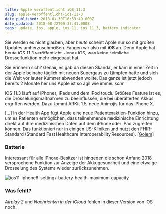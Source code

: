 ```yaml
---
title: Apple veröffentlicht iOS 11.3
slug: apple-veroffentlicht-ios-11-3
date_published: 2018-03-30T16:53:49.000Z
date_updated: 2018-08-22T09:37:41.000Z
tags: update, ios, apple, ios 11, ios 11.3, battery indicator
---
```


Sie werden es nicht glauben, aber *heute* scheint Apple nur so mit großen Updates umherzuschmeißen. Fangen wir also mit **iOS** an. Denn Apple hat heute *iOS 11.3* veröffentlicht. Jenes iOS, was keine heimliche Drosselfunktion mehr eingebaut hat. 

Sie erinnern sich? Genau, es gab da diesen Skandal, er kam in einer Zeit in der Apple beinahe täglich mit neuen Supergaus zu kämpfen hatte und sich die Welt vor lauter Kummer abwenden wollte. Das ganze ist jetzt jedoch bereits 2 Monate her und Apple ist so agil wie immer. *scnr*

iOS 11.3 läuft auf iPhones, iPads und dem iPod touch. Größtes Feature ist es, die Drosselungsmaßnahmen zu beeinflussen, die bei überalterten Akkus ergriffen werden. Dazu kommt ARKit 1.5, neue Animojis für das iPhone X.

[…] In der Health App fügt Apple eine neue Patientenaktien-Funktion hinzu, um es Patienten ermöglichen, dass teilnehmende medizinische Einrichtung direkt auf ihre medizinischen Daten auf dem iPhone oder iPad zugreifen können. Das funktioniert nur in einigen US-Kliniken und nutzt den FHIR-Standard (Standard Fast Healthcare Interoperability Resources). [[Golem](https://www.golem.de/news/apple-ios-11-3-mit-anti-drosselfunktion-erschienen-1803-133607.html)]

### Batterie

Interessant für alle iPhone-Besitzer ist hingegen die schon Anfang 2018 versprochene Funktion zur Anzeige der Akkugesundheit und eine etwaige Drosselung des Systems wieder zurückzunehmen.

![ios11-iphone6-settings-battery-health-maximum-capacity](__GHOST_URL__/content/images/2018/03/ios11-iphone6-settings-battery-health-maximum-capacity.jpg)

### Was fehlt?

*Airplay 2* und *Nachrichten in der iCloud* fehlen in dieser Version von iOS noch.

